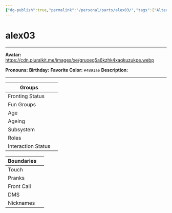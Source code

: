 ```yaml
---
{"dg-publish":true,"permalink":"/personal/parts/alex03/","tags":["Alter","System"]}
---
```



# alex03
---
**Avatar:** https://cdn.pluralkit.me/images/xe/gruoeg5a6kzhk4xaqkuzukpe.webp 


**Pronouns:** 
**Birthday:** 
**Favorite Color:** `#4891ae`
**Description:** 


---

| Groups             |     |
| ------------------ | --- |
| Fronting Status    |     |
| Fun Groups         |     |
| Age                |     |
| Ageing             |     |
| Subsystem          |     |
| Roles              |     |
| Interaction Status |     |

| Boundaries |     |
| ---------- | --- |
| Touch      |     |
| Pranks     |     |
| Front Call |     |
| DMS        |     |
| Nicknames  |     |
